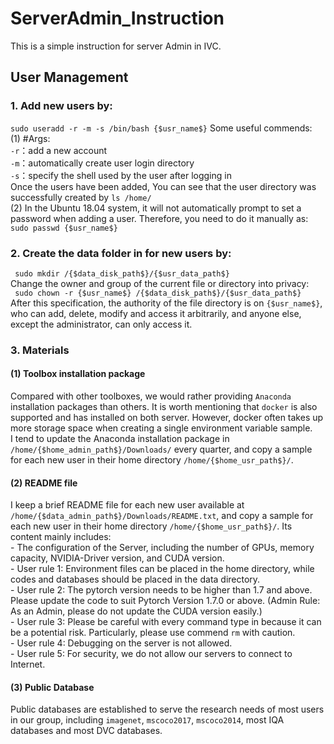 # ServerAdmin_Instruction
This is a simple instruction for server Admin in IVC.

## User Management
### 1. Add new users by:  
``` sudo useradd -r -m -s /bin/bash {$usr_name$} ```
Some useful commends:  
(1) #Args:  
`-r`：add a new account  
`-m`：automatically create user login directory  
`-s`：specify the shell used by the user after logging in  
Once the users have been added, You can see that the user directory was successfully created by `ls /home/`  
(2) In the Ubuntu 18.04 system, it will not automatically prompt to set a password when adding a user. Therefore, you need to do it manually as:  
``` sudo passwd {$usr_name$} ```  
  
### 2. Create the data folder in for new users by:  
` sudo mkdir /{$data_disk_path$}/{$usr_data_path$}`  
Change the owner and group of the current file or directory into privacy:  
` sudo chown -r {$usr_name$} /{$data_disk_path$}/{$usr_data_path$}`  
After this specification, the authority of the file directory is on `{$usr_name$}`, who can add, delete, modify and access it arbitrarily, and anyone else, except the administrator, can only access it.  
  
### 3. Materials  
#### (1) Toolbox installation package  
Compared with other toolboxes, we would rather providing `Anaconda` installation packages than others. It is worth mentioning that `docker` is also supported and has installed on both server. However, docker often takes up more storage space when creating a single environment variable sample.  
I tend to update the Anaconda installation package in `/home/{$home_admin_path$}/Downloads/` every quarter, and copy a sample for each new user in their home directory `/home/{$home_usr_path$}/`.  
#### (2) README file  
I keep a brief README file for each new user available at `/home/{$data_admin_path$}/Downloads/README.txt`, and copy a sample for each new user in their home directory `/home/{$home_usr_path$}/`. Its content mainly includes:  
    - The configuration of the Server, including the number of GPUs, memory capacity, NVIDIA-Driver version, and CUDA version.  
    - User rule 1: Environment files can be placed in the home directory, while codes and databases should be placed in the data directory.  
    - User rule 2: The pytorch version needs to be higher than 1.7 and above. Please update the code to suit Pytorch Version 1.7.0 or above. (Admin Rule: As an Admin, please do not update the CUDA version easily.)  
    - User rule 3: Please be careful with every command type in because it can be a potential risk. Particularly, please use commend `rm` with caution.  
    - User rule 4: Debugging on the server is not allowed.  
    - User rule 5: For security, we do not allow our servers to connect to Internet.    
#### (3) Public Database  
Public databases are established to serve the research needs of most users in our group, including `imagenet`, `mscoco2017`, `mscoco2014`, most IQA databases and most DVC databases. 
